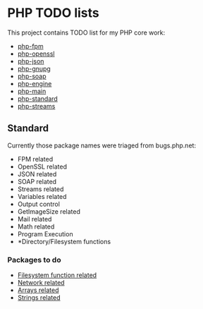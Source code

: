 # PHP TODO lists

This project contains TODO list for my PHP core work:

* [php-fpm](./php-fpm.md)
* [php-openssl](./php-openssl.md)
* [php-json](./php-json.md)
* [php-gnupg](./php-gnupg.md)
* [php-soap](./php-soap.md)
* [php-engine](./php-engine.md)
* [php-main](./php-main.md)
* [php-standard](./php-standard.md)
* [php-streams](./php-streams.md)


## Standard

Currently those package names were triaged from bugs.php.net:
- FPM related
- OpenSSL related
- JSON related
- SOAP related
- Streams related
- Variables related
- Output control
- GetImageSize related
- Mail related
- Math related
- Program Execution
- *Directory/Filesystem functions

### Packages to do

- [Filesystem function related](https://bugs.php.net/search.php?cmd=display&package_name[]=Filesystem+function+related&direction=DESC&limit=30&status=Open&reorder_by=bug_type)
- [Network related](https://bugs.php.net/search.php?cmd=display&package_name[]=Network+related&direction=DESC&limit=30&status=Open&reorder_by=bug_type)
- [Arrays related](https://bugs.php.net/search.php?cmd=display&package_name[]=Arrays+related&direction=DESC&limit=30&status=Open&reorder_by=bug_type)
- [Strings related](https://bugs.php.net/search.php?cmd=display&package_name[]=Strings+related&direction=DESC&limit=30&status=Open&reorder_by=bug_type)